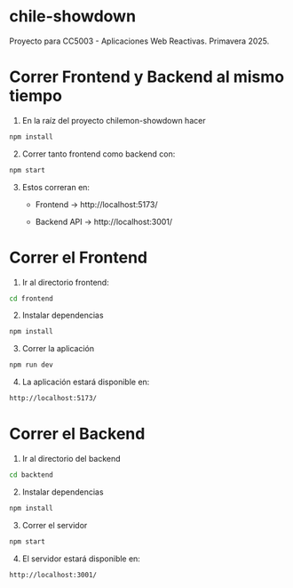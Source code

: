 # chile-showdown
Proyecto para CC5003 - Aplicaciones Web Reactivas. Primavera 2025.

# Correr Frontend y Backend al mismo tiempo

1. En la raíz del proyecto chilemon-showdown hacer

```bash
npm install
```

2. Correr tanto frontend como backend con:
```bash
npm start
```

3. Estos correran en:
    * Frontend → http://localhost:5173/

    * Backend API → http://localhost:3001/

# Correr el Frontend

1. Ir al directorio frontend:

```bash
cd frontend
```

2. Instalar dependencias
```bash
npm install
```

3. Correr la aplicación
```bash
npm run dev
```
4. La aplicación estará disponible en:
```bash
http://localhost:5173/
```

# Correr el Backend

1. Ir al directorio del backend
```bash
cd backtend
```

2. Instalar dependencias
```bash
npm install
```

3. Correr el servidor
```bash
npm start
```

4. El servidor estará disponible en:
```bash
http://localhost:3001/
```